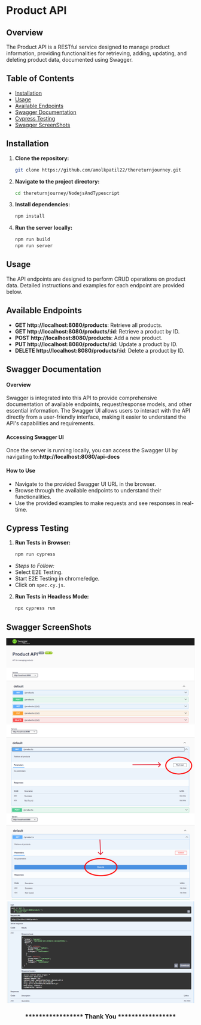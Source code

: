 # Product API

## Overview

The Product API is a RESTful service designed to manage product information, providing functionalities for retrieving, adding, updating, and deleting product data, documented using Swagger.

## Table of Contents

- [Installation](#installation)
- [Usage](#usage)
- [Available Endpoints](#available-endpoints)
- [Swagger Documentation](#swagger-documentation)
- [Cypress Testing](#cypress-testing)
- [Swagger ScreenShots](#swagger-screenshots)

## Installation 

1. **Clone the repository:**

    ```bash
    git clone https://github.com/amolkpatil22/thereturnjourney.git
    ```

2. **Navigate to the project directory:**

    ```bash
    cd thereturnjourney/NodejsAndTypescript
    ```

3. **Install dependencies:**

    ```bash
    npm install
    ```
4. **Run the server locally:**

    ```bash
    npm run build
    npm run server
    ```
    
## Usage

The API endpoints are designed to perform CRUD operations on product data. Detailed instructions and examples for each endpoint are provided below.

## Available Endpoints

- **GET http://localhost:8080/products**: Retrieve all products.
- **GET http://localhost:8080/products/:id**: Retrieve a product by ID.
- **POST http://localhost:8080/products**: Add a new product.
- **PUT http://localhost:8080/products/:id**: Update a product by ID.
- **DELETE http://localhost:8080/products/:id**: Delete a product by ID.

## Swagger Documentation
#### Overview
Swagger is integrated into this API to provide comprehensive documentation of available endpoints, request/response models, and other essential information. The Swagger UI allows users to interact with the API directly from a user-friendly interface, making it easier to understand the API's capabilities and requirements.

#### Accessing Swagger UI
Once the server is running locally, you can access the Swagger UI by navigating to:**http://localhost:8080/api-docs**

#### How to Use
- Navigate to the provided Swagger UI URL in the browser.
- Browse through the available endpoints to understand their functionalities.
- Use the provided examples to make requests and see responses in real-time.

## Cypress Testing
1. **Run Tests in Browser:**

    ```bash
    npm run cypress
    ```
- *Steps to Follow:*
- Select E2E Testing.
- Start E2E Testing in chrome/edge.
- Click on `spec.cy.js`.
    
2. **Run Tests in Headless Mode:**

    ```bash
    npx cypress run
    ```

## Swagger ScreenShots
![ScreenShot 1](screenshots/SwaggerSS1.png)
![ScreenShot 2](screenshots/SwaggerSS2.png)
![ScreenShot 3](screenshots/SwaggerSS3.png)
![ScreenShot 4](screenshots/SwaggerSS4.png)

<h3 align="center"> 
    ***************** Thank You *****************
</h3>
